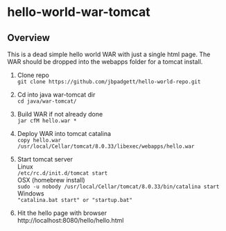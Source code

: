 # hello-world-war-tomcat

Overview
---------
This is a dead simple hello world WAR with just a single html page.
The WAR should be dropped into the webapps folder for a tomcat install.

1. Clone repo  
```git clone https://github.com/jbpadgett/hello-world-repo.git```

2. Cd into java war-tomcat dir  
```cd java/war-tomcat/```

3. Build WAR if not already done  
```jar cfM hello.war *```

4. Deploy WAR into tomcat catalina  
```copy hello.war /usr/local/Cellar/tomcat/8.0.33/libexec/webapps/hello.war```

5. Start tomcat server  
Linux  
```/etc/rc.d/init.d/tomcat start```  
OSX (homebrew install)  
```sudo -u nobody /usr/local/Cellar/tomcat/8.0.33/bin/catalina start```  
Windows  
```"catalina.bat start" or "startup.bat"```  

6. Hit the hello page with browser  
http://localhost:8080/hello/hello.html

